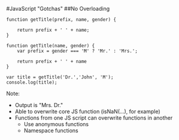 #JavaScript "Gotchas"
##No Overloading

```
function getTitle(prefix, name, gender) {
    
    return prefix + ' ' + name;
}

function getTitle(name, gender) {
    var prefix = gender === 'M' ? 'Mr.' : 'Mrs.';
    
    return prefix + ' ' + name
}

var title = getTitle('Dr.','John', 'M');
console.log(title);
```

Note:
+ Output is "Mrs. Dr."
+ Able to overwrite core JS function (isNaN(...), for example)
+ Functions from one JS script can overwrite functions in another
    + Use anonymous functions
    + Namespace functions